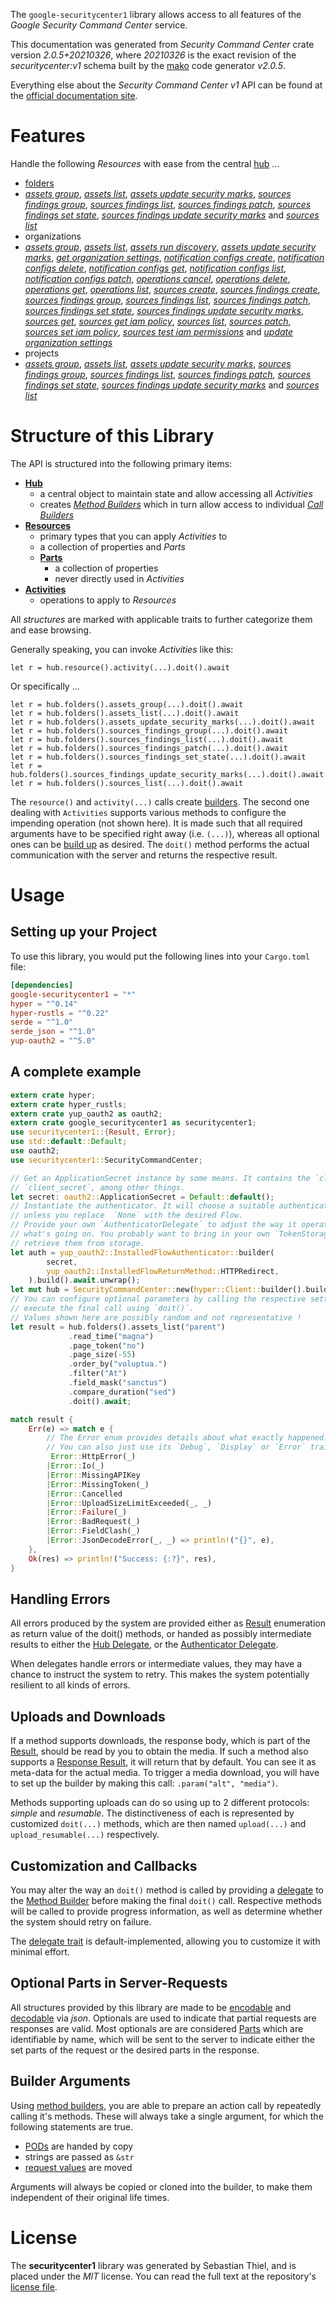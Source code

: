 <!---
DO NOT EDIT !
This file was generated automatically from 'src/mako/api/README.md.mako'
DO NOT EDIT !
-->
The `google-securitycenter1` library allows access to all features of the *Google Security Command Center* service.

This documentation was generated from *Security Command Center* crate version *2.0.5+20210326*, where *20210326* is the exact revision of the *securitycenter:v1* schema built by the [mako](http://www.makotemplates.org/) code generator *v2.0.5*.

Everything else about the *Security Command Center* *v1* API can be found at the
[official documentation site](https://cloud.google.com/security-command-center).
# Features

Handle the following *Resources* with ease from the central [hub](https://docs.rs/google-securitycenter1/2.0.5+20210326/google_securitycenter1/SecurityCommandCenter) ... 

* [folders](https://docs.rs/google-securitycenter1/2.0.5+20210326/google_securitycenter1/api::Folder)
 * [*assets group*](https://docs.rs/google-securitycenter1/2.0.5+20210326/google_securitycenter1/api::FolderAssetGroupCall), [*assets list*](https://docs.rs/google-securitycenter1/2.0.5+20210326/google_securitycenter1/api::FolderAssetListCall), [*assets update security marks*](https://docs.rs/google-securitycenter1/2.0.5+20210326/google_securitycenter1/api::FolderAssetUpdateSecurityMarkCall), [*sources findings group*](https://docs.rs/google-securitycenter1/2.0.5+20210326/google_securitycenter1/api::FolderSourceFindingGroupCall), [*sources findings list*](https://docs.rs/google-securitycenter1/2.0.5+20210326/google_securitycenter1/api::FolderSourceFindingListCall), [*sources findings patch*](https://docs.rs/google-securitycenter1/2.0.5+20210326/google_securitycenter1/api::FolderSourceFindingPatchCall), [*sources findings set state*](https://docs.rs/google-securitycenter1/2.0.5+20210326/google_securitycenter1/api::FolderSourceFindingSetStateCall), [*sources findings update security marks*](https://docs.rs/google-securitycenter1/2.0.5+20210326/google_securitycenter1/api::FolderSourceFindingUpdateSecurityMarkCall) and [*sources list*](https://docs.rs/google-securitycenter1/2.0.5+20210326/google_securitycenter1/api::FolderSourceListCall)
* organizations
 * [*assets group*](https://docs.rs/google-securitycenter1/2.0.5+20210326/google_securitycenter1/api::OrganizationAssetGroupCall), [*assets list*](https://docs.rs/google-securitycenter1/2.0.5+20210326/google_securitycenter1/api::OrganizationAssetListCall), [*assets run discovery*](https://docs.rs/google-securitycenter1/2.0.5+20210326/google_securitycenter1/api::OrganizationAssetRunDiscoveryCall), [*assets update security marks*](https://docs.rs/google-securitycenter1/2.0.5+20210326/google_securitycenter1/api::OrganizationAssetUpdateSecurityMarkCall), [*get organization settings*](https://docs.rs/google-securitycenter1/2.0.5+20210326/google_securitycenter1/api::OrganizationGetOrganizationSettingCall), [*notification configs create*](https://docs.rs/google-securitycenter1/2.0.5+20210326/google_securitycenter1/api::OrganizationNotificationConfigCreateCall), [*notification configs delete*](https://docs.rs/google-securitycenter1/2.0.5+20210326/google_securitycenter1/api::OrganizationNotificationConfigDeleteCall), [*notification configs get*](https://docs.rs/google-securitycenter1/2.0.5+20210326/google_securitycenter1/api::OrganizationNotificationConfigGetCall), [*notification configs list*](https://docs.rs/google-securitycenter1/2.0.5+20210326/google_securitycenter1/api::OrganizationNotificationConfigListCall), [*notification configs patch*](https://docs.rs/google-securitycenter1/2.0.5+20210326/google_securitycenter1/api::OrganizationNotificationConfigPatchCall), [*operations cancel*](https://docs.rs/google-securitycenter1/2.0.5+20210326/google_securitycenter1/api::OrganizationOperationCancelCall), [*operations delete*](https://docs.rs/google-securitycenter1/2.0.5+20210326/google_securitycenter1/api::OrganizationOperationDeleteCall), [*operations get*](https://docs.rs/google-securitycenter1/2.0.5+20210326/google_securitycenter1/api::OrganizationOperationGetCall), [*operations list*](https://docs.rs/google-securitycenter1/2.0.5+20210326/google_securitycenter1/api::OrganizationOperationListCall), [*sources create*](https://docs.rs/google-securitycenter1/2.0.5+20210326/google_securitycenter1/api::OrganizationSourceCreateCall), [*sources findings create*](https://docs.rs/google-securitycenter1/2.0.5+20210326/google_securitycenter1/api::OrganizationSourceFindingCreateCall), [*sources findings group*](https://docs.rs/google-securitycenter1/2.0.5+20210326/google_securitycenter1/api::OrganizationSourceFindingGroupCall), [*sources findings list*](https://docs.rs/google-securitycenter1/2.0.5+20210326/google_securitycenter1/api::OrganizationSourceFindingListCall), [*sources findings patch*](https://docs.rs/google-securitycenter1/2.0.5+20210326/google_securitycenter1/api::OrganizationSourceFindingPatchCall), [*sources findings set state*](https://docs.rs/google-securitycenter1/2.0.5+20210326/google_securitycenter1/api::OrganizationSourceFindingSetStateCall), [*sources findings update security marks*](https://docs.rs/google-securitycenter1/2.0.5+20210326/google_securitycenter1/api::OrganizationSourceFindingUpdateSecurityMarkCall), [*sources get*](https://docs.rs/google-securitycenter1/2.0.5+20210326/google_securitycenter1/api::OrganizationSourceGetCall), [*sources get iam policy*](https://docs.rs/google-securitycenter1/2.0.5+20210326/google_securitycenter1/api::OrganizationSourceGetIamPolicyCall), [*sources list*](https://docs.rs/google-securitycenter1/2.0.5+20210326/google_securitycenter1/api::OrganizationSourceListCall), [*sources patch*](https://docs.rs/google-securitycenter1/2.0.5+20210326/google_securitycenter1/api::OrganizationSourcePatchCall), [*sources set iam policy*](https://docs.rs/google-securitycenter1/2.0.5+20210326/google_securitycenter1/api::OrganizationSourceSetIamPolicyCall), [*sources test iam permissions*](https://docs.rs/google-securitycenter1/2.0.5+20210326/google_securitycenter1/api::OrganizationSourceTestIamPermissionCall) and [*update organization settings*](https://docs.rs/google-securitycenter1/2.0.5+20210326/google_securitycenter1/api::OrganizationUpdateOrganizationSettingCall)
* projects
 * [*assets group*](https://docs.rs/google-securitycenter1/2.0.5+20210326/google_securitycenter1/api::ProjectAssetGroupCall), [*assets list*](https://docs.rs/google-securitycenter1/2.0.5+20210326/google_securitycenter1/api::ProjectAssetListCall), [*assets update security marks*](https://docs.rs/google-securitycenter1/2.0.5+20210326/google_securitycenter1/api::ProjectAssetUpdateSecurityMarkCall), [*sources findings group*](https://docs.rs/google-securitycenter1/2.0.5+20210326/google_securitycenter1/api::ProjectSourceFindingGroupCall), [*sources findings list*](https://docs.rs/google-securitycenter1/2.0.5+20210326/google_securitycenter1/api::ProjectSourceFindingListCall), [*sources findings patch*](https://docs.rs/google-securitycenter1/2.0.5+20210326/google_securitycenter1/api::ProjectSourceFindingPatchCall), [*sources findings set state*](https://docs.rs/google-securitycenter1/2.0.5+20210326/google_securitycenter1/api::ProjectSourceFindingSetStateCall), [*sources findings update security marks*](https://docs.rs/google-securitycenter1/2.0.5+20210326/google_securitycenter1/api::ProjectSourceFindingUpdateSecurityMarkCall) and [*sources list*](https://docs.rs/google-securitycenter1/2.0.5+20210326/google_securitycenter1/api::ProjectSourceListCall)




# Structure of this Library

The API is structured into the following primary items:

* **[Hub](https://docs.rs/google-securitycenter1/2.0.5+20210326/google_securitycenter1/SecurityCommandCenter)**
    * a central object to maintain state and allow accessing all *Activities*
    * creates [*Method Builders*](https://docs.rs/google-securitycenter1/2.0.5+20210326/google_securitycenter1/client::MethodsBuilder) which in turn
      allow access to individual [*Call Builders*](https://docs.rs/google-securitycenter1/2.0.5+20210326/google_securitycenter1/client::CallBuilder)
* **[Resources](https://docs.rs/google-securitycenter1/2.0.5+20210326/google_securitycenter1/client::Resource)**
    * primary types that you can apply *Activities* to
    * a collection of properties and *Parts*
    * **[Parts](https://docs.rs/google-securitycenter1/2.0.5+20210326/google_securitycenter1/client::Part)**
        * a collection of properties
        * never directly used in *Activities*
* **[Activities](https://docs.rs/google-securitycenter1/2.0.5+20210326/google_securitycenter1/client::CallBuilder)**
    * operations to apply to *Resources*

All *structures* are marked with applicable traits to further categorize them and ease browsing.

Generally speaking, you can invoke *Activities* like this:

```Rust,ignore
let r = hub.resource().activity(...).doit().await
```

Or specifically ...

```ignore
let r = hub.folders().assets_group(...).doit().await
let r = hub.folders().assets_list(...).doit().await
let r = hub.folders().assets_update_security_marks(...).doit().await
let r = hub.folders().sources_findings_group(...).doit().await
let r = hub.folders().sources_findings_list(...).doit().await
let r = hub.folders().sources_findings_patch(...).doit().await
let r = hub.folders().sources_findings_set_state(...).doit().await
let r = hub.folders().sources_findings_update_security_marks(...).doit().await
let r = hub.folders().sources_list(...).doit().await
```

The `resource()` and `activity(...)` calls create [builders][builder-pattern]. The second one dealing with `Activities` 
supports various methods to configure the impending operation (not shown here). It is made such that all required arguments have to be 
specified right away (i.e. `(...)`), whereas all optional ones can be [build up][builder-pattern] as desired.
The `doit()` method performs the actual communication with the server and returns the respective result.

# Usage

## Setting up your Project

To use this library, you would put the following lines into your `Cargo.toml` file:

```toml
[dependencies]
google-securitycenter1 = "*"
hyper = "^0.14"
hyper-rustls = "^0.22"
serde = "^1.0"
serde_json = "^1.0"
yup-oauth2 = "^5.0"
```

## A complete example

```Rust
extern crate hyper;
extern crate hyper_rustls;
extern crate yup_oauth2 as oauth2;
extern crate google_securitycenter1 as securitycenter1;
use securitycenter1::{Result, Error};
use std::default::Default;
use oauth2;
use securitycenter1::SecurityCommandCenter;

// Get an ApplicationSecret instance by some means. It contains the `client_id` and 
// `client_secret`, among other things.
let secret: oauth2::ApplicationSecret = Default::default();
// Instantiate the authenticator. It will choose a suitable authentication flow for you, 
// unless you replace  `None` with the desired Flow.
// Provide your own `AuthenticatorDelegate` to adjust the way it operates and get feedback about 
// what's going on. You probably want to bring in your own `TokenStorage` to persist tokens and
// retrieve them from storage.
let auth = yup_oauth2::InstalledFlowAuthenticator::builder(
        secret,
        yup_oauth2::InstalledFlowReturnMethod::HTTPRedirect,
    ).build().await.unwrap();
let mut hub = SecurityCommandCenter::new(hyper::Client::builder().build(hyper_rustls::HttpsConnector::with_native_roots()), auth);
// You can configure optional parameters by calling the respective setters at will, and
// execute the final call using `doit()`.
// Values shown here are possibly random and not representative !
let result = hub.folders().assets_list("parent")
             .read_time("magna")
             .page_token("no")
             .page_size(-55)
             .order_by("voluptua.")
             .filter("At")
             .field_mask("sanctus")
             .compare_duration("sed")
             .doit().await;

match result {
    Err(e) => match e {
        // The Error enum provides details about what exactly happened.
        // You can also just use its `Debug`, `Display` or `Error` traits
         Error::HttpError(_)
        |Error::Io(_)
        |Error::MissingAPIKey
        |Error::MissingToken(_)
        |Error::Cancelled
        |Error::UploadSizeLimitExceeded(_, _)
        |Error::Failure(_)
        |Error::BadRequest(_)
        |Error::FieldClash(_)
        |Error::JsonDecodeError(_, _) => println!("{}", e),
    },
    Ok(res) => println!("Success: {:?}", res),
}

```
## Handling Errors

All errors produced by the system are provided either as [Result](https://docs.rs/google-securitycenter1/2.0.5+20210326/google_securitycenter1/client::Result) enumeration as return value of
the doit() methods, or handed as possibly intermediate results to either the 
[Hub Delegate](https://docs.rs/google-securitycenter1/2.0.5+20210326/google_securitycenter1/client::Delegate), or the [Authenticator Delegate](https://docs.rs/yup-oauth2/*/yup_oauth2/trait.AuthenticatorDelegate.html).

When delegates handle errors or intermediate values, they may have a chance to instruct the system to retry. This 
makes the system potentially resilient to all kinds of errors.

## Uploads and Downloads
If a method supports downloads, the response body, which is part of the [Result](https://docs.rs/google-securitycenter1/2.0.5+20210326/google_securitycenter1/client::Result), should be
read by you to obtain the media.
If such a method also supports a [Response Result](https://docs.rs/google-securitycenter1/2.0.5+20210326/google_securitycenter1/client::ResponseResult), it will return that by default.
You can see it as meta-data for the actual media. To trigger a media download, you will have to set up the builder by making
this call: `.param("alt", "media")`.

Methods supporting uploads can do so using up to 2 different protocols: 
*simple* and *resumable*. The distinctiveness of each is represented by customized 
`doit(...)` methods, which are then named `upload(...)` and `upload_resumable(...)` respectively.

## Customization and Callbacks

You may alter the way an `doit()` method is called by providing a [delegate](https://docs.rs/google-securitycenter1/2.0.5+20210326/google_securitycenter1/client::Delegate) to the 
[Method Builder](https://docs.rs/google-securitycenter1/2.0.5+20210326/google_securitycenter1/client::CallBuilder) before making the final `doit()` call. 
Respective methods will be called to provide progress information, as well as determine whether the system should 
retry on failure.

The [delegate trait](https://docs.rs/google-securitycenter1/2.0.5+20210326/google_securitycenter1/client::Delegate) is default-implemented, allowing you to customize it with minimal effort.

## Optional Parts in Server-Requests

All structures provided by this library are made to be [encodable](https://docs.rs/google-securitycenter1/2.0.5+20210326/google_securitycenter1/client::RequestValue) and 
[decodable](https://docs.rs/google-securitycenter1/2.0.5+20210326/google_securitycenter1/client::ResponseResult) via *json*. Optionals are used to indicate that partial requests are responses 
are valid.
Most optionals are are considered [Parts](https://docs.rs/google-securitycenter1/2.0.5+20210326/google_securitycenter1/client::Part) which are identifiable by name, which will be sent to 
the server to indicate either the set parts of the request or the desired parts in the response.

## Builder Arguments

Using [method builders](https://docs.rs/google-securitycenter1/2.0.5+20210326/google_securitycenter1/client::CallBuilder), you are able to prepare an action call by repeatedly calling it's methods.
These will always take a single argument, for which the following statements are true.

* [PODs][wiki-pod] are handed by copy
* strings are passed as `&str`
* [request values](https://docs.rs/google-securitycenter1/2.0.5+20210326/google_securitycenter1/client::RequestValue) are moved

Arguments will always be copied or cloned into the builder, to make them independent of their original life times.

[wiki-pod]: http://en.wikipedia.org/wiki/Plain_old_data_structure
[builder-pattern]: http://en.wikipedia.org/wiki/Builder_pattern
[google-go-api]: https://github.com/google/google-api-go-client

# License
The **securitycenter1** library was generated by Sebastian Thiel, and is placed 
under the *MIT* license.
You can read the full text at the repository's [license file][repo-license].

[repo-license]: https://github.com/Byron/google-apis-rsblob/main/LICENSE.md

